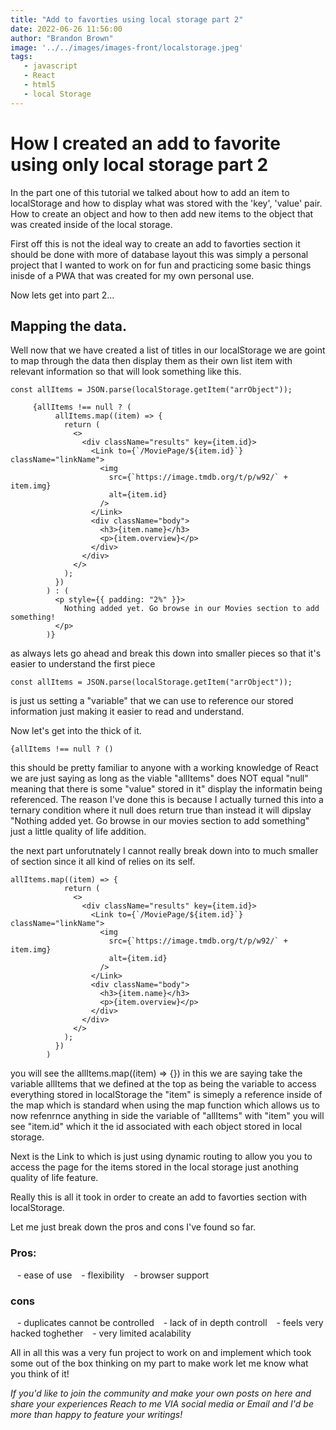 ```yaml
---
title: "Add to favorties using local storage part 2"
date: 2022-06-26 11:56:00
author: "Brandon Brown"
image: '../../images/images-front/localstorage.jpeg'
tags:
   - javascript
   - React
   - html5
   - local Storage
---
```


# How I created an add to favorite using only local storage part 2

In the part one of this tutorial we talked about how to add an item to localStorage and how to display what was stored with the 'key', 'value' pair. How to create an object and how to then add new items to the object that was created inside of the local storage. 

First off this is not the ideal way to create an add to favorties section it should be done with more of database layout this was simply a personal project that I wanted to work on for fun and practicing some basic things inisde of a PWA that was created for my own personal use.

Now lets get into part 2...

## Mapping the data. 

Well now that we have created a list of titles in our localStorage we are goint to map through the data then display them as their own list item with relevant information so that will look something like this.

```
const allItems = JSON.parse(localStorage.getItem("arrObject"));

     {allItems !== null ? (
          allItems.map((item) => {
            return (
              <>
                <div className="results" key={item.id}>
                  <Link to={`/MoviePage/${item.id}`} className="linkName">
                    <img
                      src={`https://image.tmdb.org/t/p/w92/` + item.img}
                      alt={item.id}
                    />
                  </Link>
                  <div className="body">
                    <h3>{item.name}</h3>
                    <p>{item.overview}</p>
                  </div>
                </div>
              </>
            );
          })
        ) : (
          <p style={{ padding: "2%" }}>
            Nothing added yet. Go browse in our Movies section to add something!
          </p>
        )}
```

as always lets go ahead and break this down into smaller pieces so that it's easier to understand the first piece 

```
const allItems = JSON.parse(localStorage.getItem("arrObject"));
```
is just us setting a "variable" that we can use to reference our stored information just making it easier to read and understand. 

Now let's get into the thick of it. 

```
{allItems !== null ? ()
```

this should be pretty familiar to anyone with a working knowledge of React we are just saying as long as the viable "allItems" does NOT equal "null" meaning that there is some "value" stored in it" display the informatin being referenced. The reason I've done this is because I actually turned this into a ternary condition where it null does return true than instead it will dipslay "Nothing added yet. Go browse in our movies section to add something" just a little quality of life addition. 

the next part unforutnately I cannot really break down into to much smaller of section since it all kind of relies on its self.

```
allItems.map((item) => {
            return (
              <>
                <div className="results" key={item.id}>
                  <Link to={`/MoviePage/${item.id}`} className="linkName">
                    <img
                      src={`https://image.tmdb.org/t/p/w92/` + item.img}
                      alt={item.id}
                    />
                  </Link>
                  <div className="body">
                    <h3>{item.name}</h3>
                    <p>{item.overview}</p>
                  </div>
                </div>
              </>
            );
          })
        )
```

you will see the allItems.map((item) => {}) in this we are saying take the variable allItems that we defined at the top as being the variable to access everything stored in localStorage the "item" is simeply a reference inside of the map which is standard when using the map function which allows us to now refenrnce anything in side the variable of "allItems" with "item" you will see "item.id" which it the id associated with each object stored in local storage. 

Next is the Link to which is just using dynamic routing to allow you you to access the page for the items stored in the local storage just anothing quality of life feature. 

Really this is all it took in order to create an add to favorties section with localStorage.

Let me just break down the pros and cons I've found so far.


### Pros:


&ensp; - ease of use
&ensp; - flexibility 
&ensp; - browser support

### cons 

&ensp; - duplicates cannot be controlled
&ensp; - lack of in depth controll
&ensp; - feels very hacked toghether
&ensp; - very limited acalability

All in all this was a very fun project to work on and implement which took some out of the box thinking on my part to make work let me know what you think of it! 

*If you'd like to join the community and make your own posts on here and share your experiences Reach to me VIA social media or Email and I'd be more than happy to feature your writings!* 
